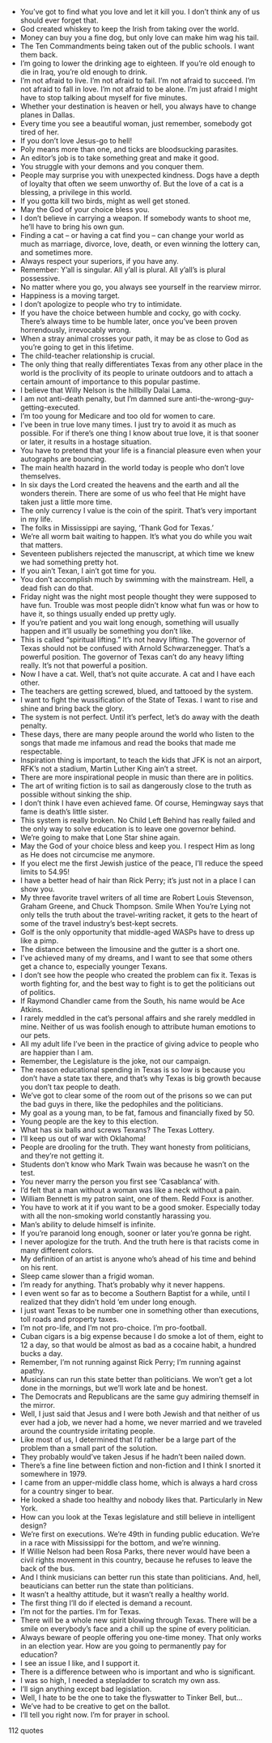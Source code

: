  - You’ve got to find what you love and let it kill you. I don’t think any of us should ever forget that.
 - God created whiskey to keep the Irish from taking over the world.
 - Money can buy you a fine dog, but only love can make him wag his tail.
 - The Ten Commandments being taken out of the public schools. I want them back.
 - I’m going to lower the drinking age to eighteen. If you’re old enough to die in Iraq, you’re old enough to drink.
 - I’m not afraid to live. I’m not afraid to fail. I’m not afraid to succeed. I’m not afraid to fall in love. I’m not afraid to be alone. I’m just afraid I might have to stop talking about myself for five minutes.
 - Whether your destination is heaven or hell, you always have to change planes in Dallas.
 - Every time you see a beautiful woman, just remember, somebody got tired of her.
 - If you don’t love Jesus-go to hell!
 - Poly means more than one, and ticks are bloodsucking parasites.
 - An editor’s job is to take something great and make it good.
 - You struggle with your demons and you conquer them.
 - People may surprise you with unexpected kindness. Dogs have a depth of loyalty that often we seem unworthy of. But the love of a cat is a blessing, a privilege in this world.
 - If you gotta kill two birds, might as well get stoned.
 - May the God of your choice bless you.
 - I don’t believe in carrying a weapon. If somebody wants to shoot me, he’ll have to bring his own gun.
 - Finding a cat – or having a cat find you – can change your world as much as marriage, divorce, love, death, or even winning the lottery can, and sometimes more.
 - Always respect your superiors, if you have any.
 - Remember: Y’all is singular. All y’all is plural. All y’all’s is plural possessive.
 - No matter where you go, you always see yourself in the rearview mirror.
 - Happiness is a moving target.
 - I don’t apologize to people who try to intimidate.
 - If you have the choice between humble and cocky, go with cocky. There’s always time to be humble later, once you’ve been proven horrendously, irrevocably wrong.
 - When a stray animal crosses your path, it may be as close to God as you’re going to get in this lifetime.
 - The child-teacher relationship is crucial.
 - The only thing that really differentiates Texas from any other place in the world is the proclivity of its people to urinate outdoors and to attach a certain amount of importance to this popular pastime.
 - I believe that Willy Nelson is the hillbilly Dalai Lama.
 - I am not anti-death penalty, but I’m damned sure anti-the-wrong-guy-getting-executed.
 - I’m too young for Medicare and too old for women to care.
 - I’ve been in true love many times. I just try to avoid it as much as possible. For if there’s one thing I know about true love, it is that sooner or later, it results in a hostage situation.
 - You have to pretend that your life is a financial pleasure even when your autographs are bouncing.
 - The main health hazard in the world today is people who don’t love themselves.
 - In six days the Lord created the heavens and the earth and all the wonders therein. There are some of us who feel that He might have taken just a little more time.
 - The only currency I value is the coin of the spirit. That’s very important in my life.
 - The folks in Mississippi are saying, ‘Thank God for Texas.’
 - We’re all worm bait waiting to happen. It’s what you do while you wait that matters.
 - Seventeen publishers rejected the manuscript, at which time we knew we had something pretty hot.
 - If you ain’t Texan, I ain’t got time for you.
 - You don’t accomplish much by swimming with the mainstream. Hell, a dead fish can do that.
 - Friday night was the night most people thought they were supposed to have fun. Trouble was most people didn’t know what fun was or how to have it, so things usually ended up pretty ugly.
 - If you’re patient and you wait long enough, something will usually happen and it’ll usually be something you don’t like.
 - This is called “spiritual lifting.” It’s not heavy lifting. The governor of Texas should not be confused with Arnold Schwarzenegger. That’s a powerful position. The governor of Texas can’t do any heavy lifting really. It’s not that powerful a position.
 - Now I have a cat. Well, that’s not quite accurate. A cat and I have each other.
 - The teachers are getting screwed, blued, and tattooed by the system.
 - I want to fight the wussification of the State of Texas. I want to rise and shine and bring back the glory.
 - The system is not perfect. Until it’s perfect, let’s do away with the death penalty.
 - These days, there are many people around the world who listen to the songs that made me infamous and read the books that made me respectable.
 - Inspiration thing is important, to teach the kids that JFK is not an airport, RFK’s not a stadium, Martin Luther King ain’t a street.
 - There are more inspirational people in music than there are in politics.
 - The art of writing fiction is to sail as dangerously close to the truth as possible without sinking the ship.
 - I don’t think I have even achieved fame. Of course, Hemingway says that fame is death’s little sister.
 - This system is really broken. No Child Left Behind has really failed and the only way to solve education is to leave one governor behind.
 - We’re going to make that Lone Star shine again.
 - May the God of your choice bless and keep you. I respect Him as long as He does not circumcise me anymore.
 - If you elect me the first Jewish justice of the peace, I’ll reduce the speed limits to 54.95!
 - I have a better head of hair than Rick Perry; it’s just not in a place I can show you.
 - My three favorite travel writers of all time are Robert Louis Stevenson, Graham Greene, and Chuck Thompson. Smile When You’re Lying not only tells the truth about the travel-writing racket, it gets to the heart of some of the travel industry’s best-kept secrets.
 - Golf is the only opportunity that middle-aged WASPs have to dress up like a pimp.
 - The distance between the limousine and the gutter is a short one.
 - I’ve achieved many of my dreams, and I want to see that some others get a chance to, especially younger Texans.
 - I don’t see how the people who created the problem can fix it. Texas is worth fighting for, and the best way to fight is to get the politicians out of politics.
 - If Raymond Chandler came from the South, his name would be Ace Atkins.
 - I rarely meddled in the cat’s personal affairs and she rarely meddled in mine. Neither of us was foolish enough to attribute human emotions to our pets.
 - All my adult life I’ve been in the practice of giving advice to people who are happier than I am.
 - Remember, the Legislature is the joke, not our campaign.
 - The reason educational spending in Texas is so low is because you don’t have a state tax there, and that’s why Texas is big growth because you don’t tax people to death.
 - We’ve got to clear some of the room out of the prisons so we can put the bad guys in there, like the pedophiles and the politicians.
 - My goal as a young man, to be fat, famous and financially fixed by 50.
 - Young people are the key to this election.
 - What has six balls and screws Texans? The Texas Lottery.
 - I’ll keep us out of war with Oklahoma!
 - People are drooling for the truth. They want honesty from politicians, and they’re not getting it.
 - Students don’t know who Mark Twain was because he wasn’t on the test.
 - You never marry the person you first see ‘Casablanca’ with.
 - I’d felt that a man without a woman was like a neck without a pain.
 - William Bennett is my patron saint, one of them. Redd Foxx is another.
 - You have to work at it if you want to be a good smoker. Especially today with all the non-smoking world constantly harassing you.
 - Man’s ability to delude himself is infinite.
 - If you’re paranoid long enough, sooner or later you’re gonna be right.
 - I never apologize for the truth. And the truth here is that racists come in many different colors.
 - My definition of an artist is anyone who’s ahead of his time and behind on his rent.
 - Sleep came slower than a frigid woman.
 - I’m ready for anything. That’s probably why it never happens.
 - I even went so far as to become a Southern Baptist for a while, until I realized that they didn’t hold ’em under long enough.
 - I just want Texas to be number one in something other than executions, toll roads and property taxes.
 - I’m not pro-life, and I’m not pro-choice. I’m pro-football.
 - Cuban cigars is a big expense because I do smoke a lot of them, eight to 12 a day, so that would be almost as bad as a cocaine habit, a hundred bucks a day.
 - Remember, I’m not running against Rick Perry; I’m running against apathy.
 - Musicians can run this state better than politicians. We won’t get a lot done in the mornings, but we’ll work late and be honest.
 - The Democrats and Republicans are the same guy admiring themself in the mirror.
 - Well, I just said that Jesus and I were both Jewish and that neither of us ever had a job, we never had a home, we never married and we traveled around the countryside irritating people.
 - Like most of us, I determined that I’d rather be a large part of the problem than a small part of the solution.
 - They probably would’ve taken Jesus if he hadn’t been nailed down.
 - There’s a fine line between fiction and non-fiction and I think I snorted it somewhere in 1979.
 - I came from an upper-middle class home, which is always a hard cross for a country singer to bear.
 - He looked a shade too healthy and nobody likes that. Particularly in New York.
 - How can you look at the Texas legislature and still believe in intelligent design?
 - We’re first on executions. We’re 49th in funding public education. We’re in a race with Mississippi for the bottom, and we’re winning.
 - If Willie Nelson had been Rosa Parks, there never would have been a civil rights movement in this country, because he refuses to leave the back of the bus.
 - And I think musicians can better run this state than politicians. And, hell, beauticians can better run the state than politicians.
 - It wasn’t a healthy attitude, but it wasn’t really a healthy world.
 - The first thing I’ll do if elected is demand a recount.
 - I’m not for the parties. I’m for Texas.
 - There will be a whole new spirit blowing through Texas. There will be a smile on everybody’s face and a chill up the spine of every politician.
 - Always beware of people offering you one-time money. That only works in an election year. How are you going to permanently pay for education?
 - I see an issue I like, and I support it.
 - There is a difference between who is important and who is significant.
 - I was so high, I needed a stepladder to scratch my own ass.
 - I’ll sign anything except bad legislation.
 - Well, I hate to be the one to take the flyswatter to Tinker Bell, but...
 - We’ve had to be creative to get on the ballot.
 - I’ll tell you right now. I’m for prayer in school.

112 quotes